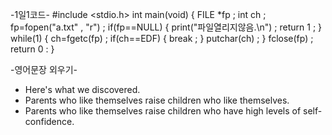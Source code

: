    -1일1코드-
#include <stdio.h>
int main(void)
 {
    FILE *fp ;
    int ch ;
    fp=fopen("a.txt" , "r") ;
    if(fp==NULL)
 {
    print("파일열리지않음.\n") ;
    return 1 ;
 }
while(1)
 {
    ch=fgetc(fp) ;
    if(ch==EDF)
 {
    break ;
 }
    putchar(ch) ;
 }
fclose(fp) ;
return 0 :
 }

   -영어문장 외우기-
* Here's what we discovered.
* Parents who like themselves raise children who like themselves.
* Parents who like themselves raise children who have high levels of self-confidence.